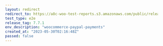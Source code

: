 ```yaml
---
layout: redirect
redirect_to: https://a8c-woo-test-reports.s3.amazonaws.com/public/release/7.7.1/woocommerce-paypal-payments/e2e/index.html
test_type: e2e
release_tag: 7.7.1
env_description: "woocommerce-paypal-payments"
created_at: "2023-05-30T02:16:48Z"
passed: false
---
```

